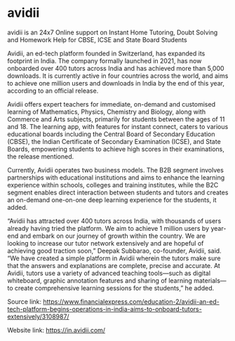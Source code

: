 # avidii
avidii is an 24x7 Online support on Instant Home Tutoring, Doubt Solving and Homework Help for CBSE, ICSE and State Board Students

Avidii, an ed-tech platform founded in Switzerland, has expanded its footprint in India. The company formally launched in 2021, has now onboarded over 400 tutors across India and has achieved more than 5,000 downloads. It is currently active in four countries across the world, and aims to achieve one million users and downloads in India by the end of this year, according to an official release. 

Avidii offers expert teachers for immediate, on-demand and customised learning of Mathematics, Physics, Chemistry and Biology, along with Commerce and Arts subjects, primarily for students between the ages of 11 and 18. The learning app, with features for instant connect, caters to various educational boards including the Central Board of Secondary Education (CBSE), the Indian Certificate of Secondary Examination (ICSE), and State Boards, empowering students to achieve high scores in their examinations, the release mentioned.

Currently, Avidii operates two business models. The B2B segment involves partnerships with educational institutions and aims to enhance the learning experience within schools, colleges and training institutes, while the B2C segment enables direct interaction between students and tutors and creates an on-demand one-on-one deep learning experience for the students, it added. 

“Avidii has attracted over 400 tutors across India, with thousands of users already having tried the platform. We aim to achieve 1 million users by year-end and embark on our journey of growth within the country. We are looking to increase our tutor network extensively and are hopeful of achieving good traction soon,” Deepak Subbarao, co-founder, Avidii, said. “We have created a simple platform in Avidii wherein the tutors make sure that the answers and explanations are complete, precise and accurate. At Avidii, tutors use a variety of advanced teaching tools—such as digital whiteboard, graphic annotation features and sharing of learning materials—to create comprehensive learning sessions for the students,” he added.

Source link: https://www.financialexpress.com/education-2/avidii-an-ed-tech-platform-begins-operations-in-india-aims-to-onboard-tutors-extensively/3108987/

Website link: https://in.avidii.com/ 
